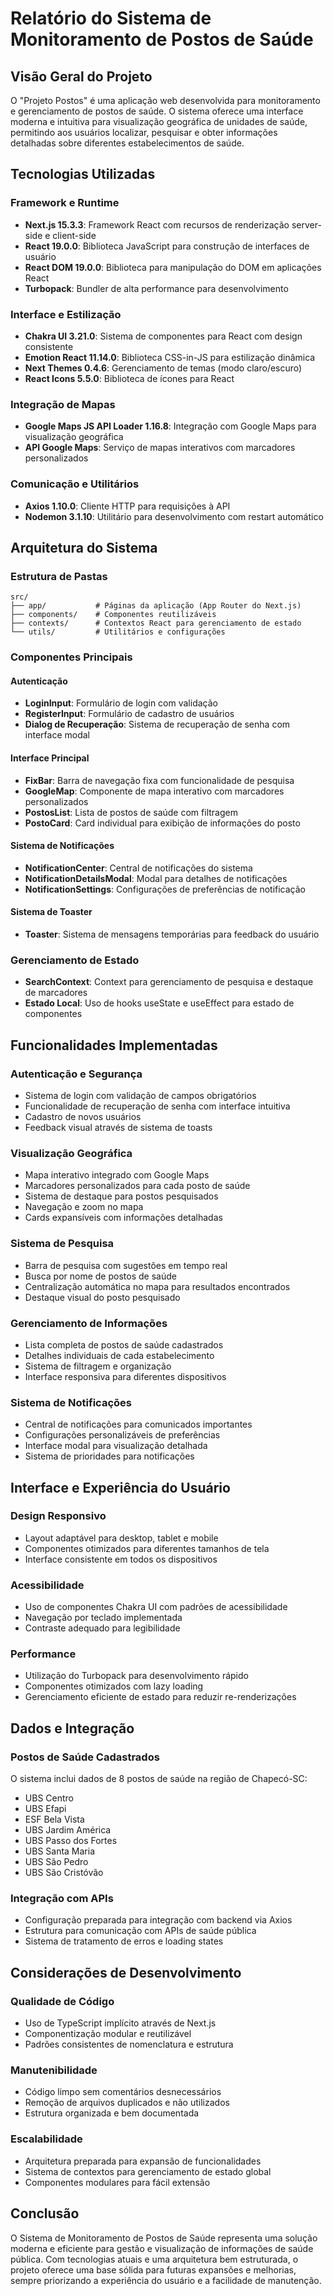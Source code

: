 # Relatório do Sistema de Monitoramento de Postos de Saúde

## Visão Geral do Projeto

O "Projeto Postos" é uma aplicação web desenvolvida para monitoramento e gerenciamento de postos de saúde. O sistema oferece uma interface moderna e intuitiva para visualização geográfica de unidades de saúde, permitindo aos usuários localizar, pesquisar e obter informações detalhadas sobre diferentes estabelecimentos de saúde.

## Tecnologias Utilizadas

### Framework e Runtime
- **Next.js 15.3.3**: Framework React com recursos de renderização server-side e client-side
- **React 19.0.0**: Biblioteca JavaScript para construção de interfaces de usuário
- **React DOM 19.0.0**: Biblioteca para manipulação do DOM em aplicações React
- **Turbopack**: Bundler de alta performance para desenvolvimento

### Interface e Estilização
- **Chakra UI 3.21.0**: Sistema de componentes para React com design consistente
- **Emotion React 11.14.0**: Biblioteca CSS-in-JS para estilização dinâmica
- **Next Themes 0.4.6**: Gerenciamento de temas (modo claro/escuro)
- **React Icons 5.5.0**: Biblioteca de ícones para React

### Integração de Mapas
- **Google Maps JS API Loader 1.16.8**: Integração com Google Maps para visualização geográfica
- **API Google Maps**: Serviço de mapas interativos com marcadores personalizados

### Comunicação e Utilitários
- **Axios 1.10.0**: Cliente HTTP para requisições à API
- **Nodemon 3.1.10**: Utilitário para desenvolvimento com restart automático

## Arquitetura do Sistema

### Estrutura de Pastas
```
src/
├── app/           # Páginas da aplicação (App Router do Next.js)
├── components/    # Componentes reutilizáveis
├── contexts/      # Contextos React para gerenciamento de estado
└── utils/         # Utilitários e configurações
```

### Componentes Principais

#### Autenticação
- **LoginInput**: Formulário de login com validação
- **RegisterInput**: Formulário de cadastro de usuários
- **Dialog de Recuperação**: Sistema de recuperação de senha com interface modal

#### Interface Principal
- **FixBar**: Barra de navegação fixa com funcionalidade de pesquisa
- **GoogleMap**: Componente de mapa interativo com marcadores personalizados
- **PostosList**: Lista de postos de saúde com filtragem
- **PostoCard**: Card individual para exibição de informações do posto

#### Sistema de Notificações
- **NotificationCenter**: Central de notificações do sistema
- **NotificationDetailsModal**: Modal para detalhes de notificações
- **NotificationSettings**: Configurações de preferências de notificação

#### Sistema de Toaster
- **Toaster**: Sistema de mensagens temporárias para feedback do usuário

### Gerenciamento de Estado
- **SearchContext**: Context para gerenciamento de pesquisa e destaque de marcadores
- **Estado Local**: Uso de hooks useState e useEffect para estado de componentes

## Funcionalidades Implementadas

### Autenticação e Segurança
- Sistema de login com validação de campos obrigatórios
- Funcionalidade de recuperação de senha com interface intuitiva
- Cadastro de novos usuários
- Feedback visual através de sistema de toasts

### Visualização Geográfica
- Mapa interativo integrado com Google Maps
- Marcadores personalizados para cada posto de saúde
- Sistema de destaque para postos pesquisados
- Navegação e zoom no mapa
- Cards expansíveis com informações detalhadas

### Sistema de Pesquisa
- Barra de pesquisa com sugestões em tempo real
- Busca por nome de postos de saúde
- Centralização automática no mapa para resultados encontrados
- Destaque visual do posto pesquisado

### Gerenciamento de Informações
- Lista completa de postos de saúde cadastrados
- Detalhes individuais de cada estabelecimento
- Sistema de filtragem e organização
- Interface responsiva para diferentes dispositivos

### Sistema de Notificações
- Central de notificações para comunicados importantes
- Configurações personalizáveis de preferências
- Interface modal para visualização detalhada
- Sistema de prioridades para notificações

## Interface e Experiência do Usuário

### Design Responsivo
- Layout adaptável para desktop, tablet e mobile
- Componentes otimizados para diferentes tamanhos de tela
- Interface consistente em todos os dispositivos

### Acessibilidade
- Uso de componentes Chakra UI com padrões de acessibilidade
- Navegação por teclado implementada
- Contraste adequado para legibilidade

### Performance
- Utilização do Turbopack para desenvolvimento rápido
- Componentes otimizados com lazy loading
- Gerenciamento eficiente de estado para reduzir re-renderizações

## Dados e Integração

### Postos de Saúde Cadastrados
O sistema inclui dados de 8 postos de saúde na região de Chapecó-SC:
- UBS Centro
- UBS Efapi  
- ESF Bela Vista
- UBS Jardim América
- UBS Passo dos Fortes
- UBS Santa Maria
- UBS São Pedro
- UBS São Cristóvão

### Integração com APIs
- Configuração preparada para integração com backend via Axios
- Estrutura para comunicação com APIs de saúde pública
- Sistema de tratamento de erros e loading states

## Considerações de Desenvolvimento

### Qualidade de Código
- Uso de TypeScript implícito através de Next.js
- Componentização modular e reutilizável
- Padrões consistentes de nomenclatura e estrutura

### Manutenibilidade
- Código limpo sem comentários desnecessários
- Remoção de arquivos duplicados e não utilizados
- Estrutura organizada e bem documentada

### Escalabilidade
- Arquitetura preparada para expansão de funcionalidades
- Sistema de contextos para gerenciamento de estado global
- Componentes modulares para fácil extensão

## Conclusão

O Sistema de Monitoramento de Postos de Saúde representa uma solução moderna e eficiente para gestão e visualização de informações de saúde pública. Com tecnologias atuais e uma arquitetura bem estruturada, o projeto oferece uma base sólida para futuras expansões e melhorias, sempre priorizando a experiência do usuário e a facilidade de manutenção.
